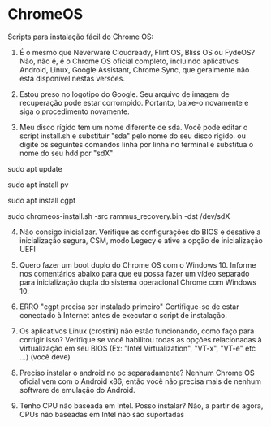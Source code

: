 # ChromeOS
Scripts para instalação fácil do Chrome OS:
1) É o mesmo que Neverware Cloudready, Flint OS, Bliss OS ou FydeOS?
Não, não é, é o Chrome OS oficial completo, incluindo aplicativos Android, Linux, Google Assistant, Chrome Sync, que geralmente não está disponível nestas versões.

2) Estou preso no logotipo do Google.
Seu arquivo de imagem de recuperação pode estar corrompido. Portanto, baixe-o novamente e siga o procedimento novamente.

3) Meu disco rígido tem um nome diferente de sda.
Você pode editar o script install.sh e substituir "sda" pelo nome do seu disco rígido.
ou digite os seguintes comandos linha por linha no terminal e substitua o nome do seu hdd por "sdX"

sudo apt update

sudo apt install pv

sudo apt install cgpt

sudo chromeos-install.sh -src rammus_recovery.bin -dst /dev/sdX

4) Não consigo inicializar.
Verifique as configurações do BIOS e desative a inicialização segura, CSM, modo Legecy e ative a opção de inicialização UEFI

5) Quero fazer um boot duplo do Chrome OS com o Windows 10.
Informe nos comentários abaixo para que eu possa fazer um vídeo separado para inicialização dupla do sistema operacional Chrome com Windows 10.

6) ERRO "cgpt precisa ser instalado primeiro"
Certifique-se de estar conectado à Internet antes de executar o script de instalação.

7) Os aplicativos Linux (crostini) não estão funcionando, como faço para corrigir isso?
Verifique se você habilitou todas as opções relacionadas à virtualização em seu BIOS (Ex: "Intel Virtualization", "VT-x", "VT-e" etc ...) (você deve)

8) Preciso instalar o android no pc separadamente?
Nenhum Chrome OS oficial vem com o Android x86, então você não precisa mais de nenhum software de emulação do Android.

9) Tenho CPU não baseada em Intel. Posso instalar?
Não, a partir de agora, CPUs não baseadas em Intel não são suportadas
